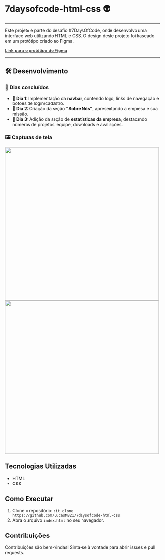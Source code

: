 # 7daysofcode-html-css 👽
---

Este projeto é parte do desafio #7DaysOfCode, onde desenvolvo uma interface web utilizando HTML e CSS. O design deste projeto foi baseado em um protótipo criado no Figma.

[Link para o protótipo do Figma](https://www.figma.com/design/mm3MLozvUDGhDRTxSLlGL5/7daysOfCode-HTML-CSS?node-id=0-9878&t=aqC3btONbioWH0dh-0)

---
## 🛠 Desenvolvimento  

### 🚀 **Dias concluídos**  

- **📌 Dia 1:** Implementação da **navbar**, contendo logo, links de navegação e botões de login/cadastro.  
- **📌 Dia 2:** Criação da seção **"Sobre Nós"**, apresentando a empresa e sua missão.  
- **📌 Dia 3:** Adição da seção de **estatísticas da empresa**, destacando números de projetos, equipe, downloads e avaliações.  

### 🖼 **Capturas de tela**

<img src="https://github.com/user-attachments/assets/bc1ef8d1-b006-45f2-805a-3a1d0d8fd4b3" width="500">

<img src="https://github.com/user-attachments/assets/36848852-dacc-44fa-aa5d-c29e89c684f3" width="500">





## Tecnologias Utilizadas

* HTML
* CSS

## Como Executar

1.  Clone o repositório: `git clone https://github.com/LucasMB21/7daysofcode-html-css`
2.  Abra o arquivo `index.html` no seu navegador.

## Contribuições

Contribuições são bem-vindas! Sinta-se à vontade para abrir issues e pull requests.
